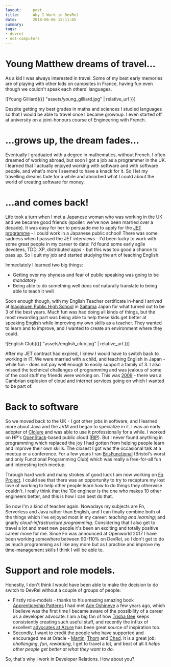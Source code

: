 ```yaml
---
layout:     post
title:      Why I Work in DevRel
date:       2018-06-06 12:11:05
summary:    
tags:
- devrel
- not-computers
---
```


# Young Matthew dreams of travel...

As a kid I was always interested in travel. Some of my best early memories are of playing with other kids on campsites in France, having fun even though we couldn't speak each others' languages.

![Young Gilliard]({{ "assets/young_gilliard.jpg" | relative_url }})

Despite getting my best grades in maths and sciences I studied languages so that I would be able to travel once I became grownup. I even started off at university on a joint-honours course of Engineering with French.

# ...grows up, the dream fades...

Eventually I graduated with a degree in mathematics, without French. I often dreamed of working abroad, but soon I got a job as a programmer in the UK. I learned that I actually enjoyed working with software and with software people, and what's more I seemed to have a knack for it. So I let my travelling dreams fade for a while and absorbed what I could about the world of creating software for money.

# ...and comes back!

Life took a turn when I met a Japanese woman who was working in the UK and we became good friends (spoiler: we've now been married over a decade). It was easy for her to persuade me to apply for the [JET programme](http://jetprogramme.org/en/) - I could work in a Japanese public school! There was some sadness when I passed the JET interviews - I'd been lucky to work with some great people in my career to date: I'd found some early agile devotees, TDD, XP, distributed apps - but this was too good a chance to pass up. So I quit my job and started studying the art of teaching English.

Immediately I learned two big things:
  - Getting over my shyness and fear of public speaking was going to be *mandatory*
  - Being able to do something well *does not* naturally translate to being able to teach it well

Soon enough though, with my English Teacher certificate in-hand I arrived at [Inagakuen Public High School](http://jetprogramme.org/en/) in [Saitama](https://www.anime-planet.com/images/characters/saitama-48975.jpg) Japan for what turned out to be 3 of the best years. Much fun was had doing all kinds of things, but the most rewarding part was being able to help these kids get better at speaking English while improving my own skills as a teacher. They wanted to learn and to improve, and I wanted to create an environment where they could.

![English Club]({{ "assets/english_club.jpg" | relative_url }})

After my JET contract had expired, I knew I would have to switch back to working in IT. We were married with a child, and teaching English in Japan - while fun - does not pay well enough to easily support a family of 3. I also missed the technical challenges of programming and was jealous of some of the cool stuff my friends were working on. This was [2009](https://www.networkworld.com/article/2271254/software/cloud-computing--hot-technology-for-2009.html) - there was a Cambrian explosion of cloud and internet services going on which I wanted to be part of.

# Back to software

So we moved back to the UK - I got other jobs in software, and I learned more about Java and the JVM and began to specialize in it. I was an early adopter of [Clojure](https://clojure.org/community/contributors) and was able to use it professionally for a while. I worked on HP's [OpenStack](https://www.openstack.org/)-based public cloud ([RIP](http://fortune.com/2015/10/21/hp-public-cloud/)). But I never found anything in programming which replaced the joy I had gotten from helping people learn and improve their own skills.  The closest I got was the occasional talk at a meetup or a conference. For a few years I ran [BrisFunctional](https://brisfunctional.github.io/) (Bristol's worst and only Functional Programming Club) which was really a free-for-all fun and interesting tech meetup.

Through hard work and many strokes of good luck I am now working on [Fn Project](https://fnproject.io). I could see that there was an opportunity to try to recapture my lost love of working to help other people learn how to do things they otherwise couldn't. I really think that the 10x engineer is the one who makes 10 other engineers better, and this is how I can best do that.

So now I'm a kind of teacher again. Nowadays my subjects are Fn, Serverless and Java rather than English, and I can finally combine both of the things which I've enjoyed most in my career: _teaching and learning_; and gnarly _cloud-infrastructure programming_. Considering that I also get to travel a lot and meet new people it's been an exciting and totally positive career move for me. Since Fn was announced at Openworld 2017 I have been working somewhere between 90-110% on DevRel, so I don't get to do as much programming as I like any more but as I practise and improve my time-management skills I think I will be able to.

# Support and role models.

Honestly, I don't think I would have been able to make the decision to do switch to DevRel without a couple of groups of people:
  - Firstly role-models - thanks to his amazing amazing book [Apprenticeship Patterns](https://www.goodreads.com/book/show/5608045-apprenticeship-patterns) I had met [Ade Oshineye](http://www.oshineye.com) a few years ago, which I believe was the first time I became aware of the possibility of a career as a developer advocate. I am a big fan of how [Trisha Gee](https://trishagee.github.io/) keeps consistently creating such useful stuff, and recently the influx of excellent [advocates at Azure](https://developer.microsoft.com/en-us/advocates/index.html) has been great source of inspiration too.
  - Secondly, I want to credit the people who have supported and encouraged me at Oracle - [Martin](https://twitter.com/martinahogg), [Thom](https://twitter.com/thomleg) and [Chad](https://twitter.com/chadarimura). It is a great job: _challenging_, _fun_, _rewarding_, I get to travel a lot, and best of all it _helps other people get better at what they want to do_.

So, that's why I work in Developer Relations. How about you?

